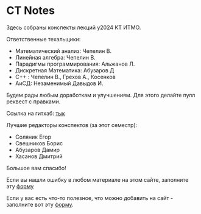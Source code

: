 # CT Notes

Здесь собраны конспекты лекций y2024 КТ ИТМО.

Ответственные техальщики:

- Математический анализ: Чепелин В.
- Линейная алгебра: Чепелин В.
- Парадигмы программирования: Альжанов Л.
- Дискретная Математика: Абузаров Д
- C++ : Чепелин В., Грехов А., Косенков
- АиСД: Незаменимый Давыдов И.  

Будем рады любым доработкам и улучшениям. Для этого делайте пулл реквест с правками.

Ссылка на гитхаб: [тык](https://github.com/ct-y2024/notes)

Лучшие редакторы конспектов (за этот семестр):

- Соляник Егор
- Свешников Борис
- Абузаров Дамир
- Хасанов Дмитрий

Большое вам спасибо!

Если вы нашли ошибку в любом материале на этом сайте, заполните эту [форму](https://forms.gle/DxnvmfoovMrfkfAG8)

Если у вас есть что-то полезное, что можно добавить на сайт - заполните вот эту [форму](https://forms.gle/WhMU4tbEacZet3ER9).

